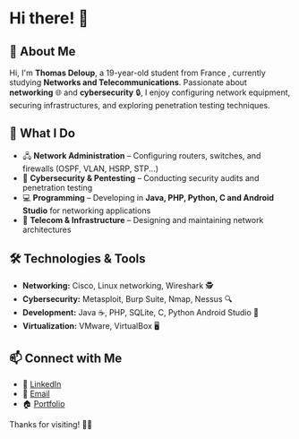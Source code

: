 # Hi there! 👋

## 🚀 About Me

Hi, I'm **Thomas Deloup**, a 19-year-old student from France , currently studying **Networks and Telecommunications**. Passionate about **networking** 🌐 and **cybersecurity** 🔒, I enjoy configuring network equipment, securing infrastructures, and exploring penetration testing techniques.

## 💼 What I Do
- 🖧 **Network Administration** – Configuring routers, switches, and firewalls (OSPF, VLAN, HSRP, STP...)
- 🔐 **Cybersecurity & Pentesting** – Conducting security audits and penetration testing
- 💻 **Programming** – Developing in **Java, PHP, Python, C and Android Studio** for networking applications
- 📡 **Telecom & Infrastructure** – Designing and maintaining network architectures

## 🛠️ Technologies & Tools
- **Networking:** Cisco, Linux networking, Wireshark 🕵️
- **Cybersecurity:** Metasploit, Burp Suite, Nmap, Nessus 🔍
- **Development:** Java ☕, PHP, SQLite, C, Python Android Studio 📱
- **Virtualization:** VMware, VirtualBox 🖥️

## 📫 Connect with Me
- 💼 [LinkedIn]([https://www.linkedin.com/in/thomas-deloup](https://www.linkedin.com/in/thomasdeloup/))
- 📧 [Email](mailto:thomas.deloup@etu.unice.fr)
- 🏠 [Portfolio](https://deloup.odoo.com)

Thanks for visiting! 🚀✨

